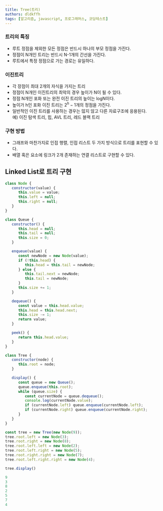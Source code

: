 ```yaml
---
title: Tree(트리)
authors: dldkffh
tags: [알고리즘, javascript, 프로그래머스, 코딩테스트]
---
```


### 트리의 특징

- 루트 정점을 제외한 모든 정점은 반드시 하나의 부모 정점을 가진다.
- 정점이 N개인 트리는 반드시 N-1개의 간선을 가진다. 
- 루트에서 특정 정점으로 가는 경로는 유일하다.

<!--truncate-->

### 이진트리

- 각 장점이 최대 2개의 자식을 가지는 트리
- 정점이 N개인 이진트리의 최악의 경우 높이가 N이 될 수 있다.
- 정점 N개인 포화 또는 완전 이진 트리의 높이는 logN이다.
- 높이가 h인 포화 이진 트리는 $2^h - 1$개의 정점을 가진다.
- 일반적인 이진 트리를 사용하는 경우는 많지 않고 다른 자료구조에 응용된다.  
    예) 이진 탐색 트리, 힙, AVL 트리, 레드 블랙 트리

### 구현 방법

- 그래프와 마찬가지로 인접 행렬, 인접 리스트 두 가지 방식으로 트리를 표현할 수 있다.
- 배열 혹은 요소에 링크가 2개 존재하는 연결 리스트로 구현할 수 있다.


## Linked List로 트리 구현

```javascript
class Node {
   constructor(value) {
      this.value = value;
      this.left = null;
      this.right = null;
   }
}

class Queue {
   constructor() {
      this.head = null;
      this.tail = null;
      this.size = 0;
   }

   enqueue(value) {
      const newNode = new Node(value);
      if (!this.head) {
         this.head = this.tail = newNode;
      } else {
         this.tail.next = newNode;
         this.tail = newNode;
      }
      this.size += 1;
   }

   dequeue() {
      const value = this.head.value;
      this.head = this.head.next;
      this.size -= 1;
      return value;
   }

   peek() {
      return this.head.value;
   }
}

class Tree {
   constructor(node) {
      this.root = node;
   }

   display() {
      const queue = new Queue();
      queue.enqueue(this.root);
      while (queue.size) {
         const currentNode = queue.dequeue();
         console.log(currentNode.value);
         if (currentNode.left) queue.enqueue(currentNode.left);
         if (currentNode.right) queue.enqueue(currentNode.right);
      }
   }
}

const tree = new Tree(new Node(9));
tree.root.left = new Node(3);
tree.root.right = new Node(8);
tree.root.left.left = new Node(2);
tree.root.left.right = new Node(5);
tree.root.right.right = new Node(7);
tree.root.left.right.right = new Node(4);

tree.display()
```

```powershell
9
3
8
2
5
7
4
```